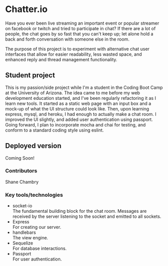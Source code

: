 # Chatter.io
Have you ever been live streaming an important event or popular streamer on facebook or twitch and tried to participate in chat? If there are a lot of people, the chat goes by so fast that you can't keep up; let alone hold a back and forth conversation with someone else in the room.

The purpose of this project is to experiment with alternative chat user interfaces that allow for easier readability, less wasted space, and enhanced reply and thread management functionality.

## Student project
This is my passion/side project while I'm a student in the Coding Boot Camp at the University of Arizona. The idea came to me before my web development education started, and I've been regularly refactoring it as I learn new tools. It started as a static web page with an input box and a mock-up of what the UI structure could look like. Then, upon learning express, mysql, and heroku, I had enough to actually make a chat room. I improved the UI slightly, and added user authentication using passport. Going forward, I plan to incorporate mocha and chai for testing, and conform to a standard coding style using eslint.

## Deployed version
Coming Soon!

### Contributors
Shane Chambry

### Key tools/technologies
* socket-io  
  The fundamental building block for the chat room. Messages are received by the server listening to the socket and emitted to all sockets.
* Express  
  For creating our server.
* handlebars  
  The view engine.
* Sequelize  
  For database interactions.
* Passport  
  For user authentication.

